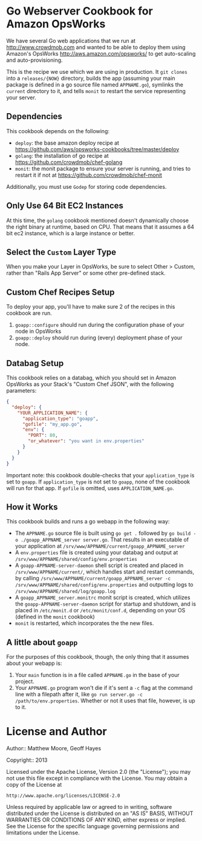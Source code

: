 Go Webserver Cookbook for Amazon OpsWorks
===============================

We have several Go web applications that we run at http://www.crowdmob.com and wanted to be able to deploy them
using Amazon's OpsWorks http://aws.amazon.com/opsworks/ to get auto-scaling and auto-provisioning.

This is the recipe we use which we are using in production.  It `git clones` into a `releases/{NOW}` directory, builds the app (assuming your main package is defined in a go source file named `APPNAME.go`), symlinks the `current` directory to it, and tells `monit` to restart the service representing your server.

Dependencies
-----------------------------
This cookbook depends on the following:

- `deploy`: the base amazon deploy recipe at https://github.com/aws/opsworks-cookbooks/tree/master/deploy
- `golang`: the installation of go recipe at https://github.com/crowdmob/chef-golang
- `monit`: the monit package to ensure your server is running, and tries to restart it if not at https://github.com/crowdmob/chef-monit

Additionally, you must use `Godep` for storing code dependencies.

Only Use 64 Bit EC2 Instances
-----------------------------
At this time, the `golang` cookbook mentioned doesn't dynamically choose the right binary at runtime, based on CPU.  That means that it assumes a 64 bit ec2 instance, which is a large instance or better.

Select the `Custom` Layer Type
-----------------------------
When you make your Layer in OpsWorks, be sure to select Other > Custom, rather than "Rails App Server" or some other pre-defined stack. 

Custom Chef Recipes Setup
-----------------------------
To deploy your app, you'll have to make sure 2 of the recipes in this cookbook are run.

1. `goapp::configure` should run during the configuration phase of your node in OpsWorks
2. `goapp::deploy` should run during (every) deployment phase of your node.

Databag Setup
-----------------------------
This cookbook relies on a databag, which you should set in Amazon OpsWorks as your Stack's "Custom Chef JSON", with the following parameters:

```json
{
  "deploy": {
    "YOUR_APPLICATION_NAME": {
      "application_type": "goapp",
      "gofile": "my_app.go",
      "env": {
        "PORT": 80,
        "or_whatever": "you want in env.properties"
      }
    }
  }
}
```

Important note: this cookbook double-checks that your `application_type` is set to `goapp`. If `application_type` is not set to `goapp`, none of the cookbook will run for that app.  If `gofile` is omitted, uses `APPLICATION_NAME.go`.


How it Works
-----------------------------
This cookbook builds and runs a go webapp in the following way:

- The `APPNAME.go` source file is built using `go get .` followed by `go build -o ./goapp_APPNAME_server server.go`.  That results in an executable of your application at `/srv/www/APPNAME/current/goapp_APPNAME_server`
- A `env.properties` file is created using your databag and output at `/srv/www/APPNAME/shared/config/env.properties`
- A `goapp-APPNAME-server-daemon` shell script is created and placed in  `/srv/www/APPNAME/current/`, which handles start and restart commands, by calling  `/srv/www/APPNAME/current/goapp_APPNAME_server -c /srv/www/APPNAME/shared/config/env.properties` and outputting logs to `/srv/www/APPNAME/shared/log/goapp.log`
- A `goapp_APPNAME_server.monitrc` monit script is created, which utilizes the `goapp-APPNAME-server-daemon` script for startup and shutdown, and is placed in `/etc/monit.d` or `/etc/monit/conf.d`, depending on your OS (defined in the `monit` cookbook)
- `monit` is restarted, which incorporates the the new files.



A little about `goapp`
-----------------------------
For the purposes of this cookbook, though, the only thing that it assumes about your webapp is:

1. Your `main` function is in a file called `APPNAME.go` in the base of your project. 
2. Your `APPNAME.go` program won't die if it's sent a `-c` flag at the command line with a filepath after it, like `go run server.go -c /path/to/env.properties`.  Whether or not it uses that file, however, is up to it.


License and Author
===============================
Author:: Matthew Moore, Geoff Hayes

Copyright:: 2013


Licensed under the Apache License, Version 2.0 (the "License"); you may not use this file except in compliance with the License. You may obtain a copy of the License at

    http://www.apache.org/licenses/LICENSE-2.0

Unless required by applicable law or agreed to in writing, software distributed under the License is distributed on an "AS IS" BASIS, WITHOUT WARRANTIES OR CONDITIONS OF ANY KIND, either express or implied. See the License for the specific language governing permissions and limitations under the License.
